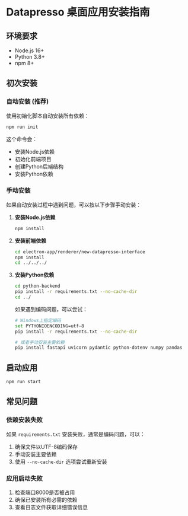 # Datapresso 桌面应用安装指南

## 环境要求

- Node.js 16+
- Python 3.8+
- npm 8+

## 初次安装

### 自动安装 (推荐)

使用初始化脚本自动安装所有依赖：

```bash
npm run init
```

这个命令会：
- 安装Node.js依赖
- 初始化前端项目
- 创建Python后端结构
- 安装Python依赖

### 手动安装

如果自动安装过程中遇到问题，可以按以下步骤手动安装：

1. **安装Node.js依赖**

   ```bash
   npm install
   ```

2. **安装前端依赖**

   ```bash
   cd electron-app/renderer/new-datapresso-interface
   npm install
   cd ../../../
   ```

3. **安装Python依赖**

   ```bash
   cd python-backend
   pip install -r requirements.txt --no-cache-dir
   cd ../
   ```

   如果遇到编码问题，可以尝试：
   
   ```bash
   # Windows上指定编码
   set PYTHONIOENCODING=utf-8
   pip install -r requirements.txt --no-cache-dir
   
   # 或者手动安装主要依赖
   pip install fastapi uvicorn pydantic python-dotenv numpy pandas
   ```

## 启动应用

```bash
npm run start
```

## 常见问题

### 依赖安装失败

如果 `requirements.txt` 安装失败，通常是编码问题，可以：

1. 确保文件以UTF-8编码保存
2. 手动安装主要依赖
3. 使用 `--no-cache-dir` 选项尝试重新安装

### 应用启动失败

1. 检查端口8000是否被占用
2. 确保已安装所有必需的依赖
3. 查看日志文件获取详细错误信息
